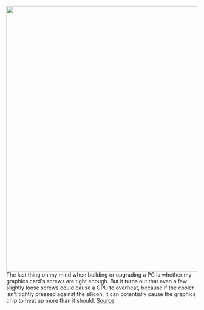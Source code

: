 <img src='https://cdn.vox-cdn.com/thumbor/LJHuFJfpqr6vHgGY8AKdW9bWIU8=/0x0:2040x1351/1200x800/filters:focal(857x513:1183x839)/cdn.vox-cdn.com/uploads/chorus_image/image/66340464/twarren_190730_3576_0001.0.jpg' width='700px' /><br/>
The last thing on my mind when building or upgrading a PC is whether my graphics card's screws are tight enough. But it turns out that even a few slightly loose screws could cause a GPU to overheat, because if the cooler isn't tightly pressed against the silicon, it can potentially cause the graphics chip to heat up more than it should.
<a href='https://www.theverge.com/2020/2/19/21144801/amd-graphics-card-gpu-overheat-loose-screw-pressure'> Source <a/>